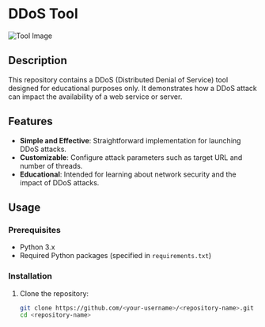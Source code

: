 # DDoS Tool

![Tool Image](<https://media.discordapp.net/attachments/1234582065366958132/1251213742755020871/image.png?ex=666dc31a&is=666c719a&hm=98cff43804e55aa3a486c90d887e78f4730e85ade686bbdd3887b5e5bb18d35f&=&format=webp&quality=lossless&width=954&height=503>)

## Description

This repository contains a DDoS (Distributed Denial of Service) tool designed for educational purposes only. It demonstrates how a DDoS attack can impact the availability of a web service or server.

## Features

- **Simple and Effective**: Straightforward implementation for launching DDoS attacks.
- **Customizable**: Configure attack parameters such as target URL and number of threads.
- **Educational**: Intended for learning about network security and the impact of DDoS attacks.

## Usage

### Prerequisites

- Python 3.x
- Required Python packages (specified in `requirements.txt`)

### Installation

1. Clone the repository:
   ```bash
   git clone https://github.com/<your-username>/<repository-name>.git
   cd <repository-name>
